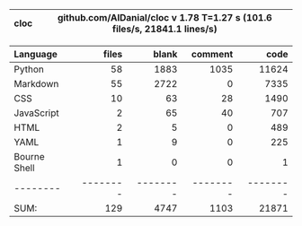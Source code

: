 cloc|github.com/AlDanial/cloc v 1.78  T=1.27 s (101.6 files/s, 21841.1 lines/s)
--- | ---

Language|files|blank|comment|code
:-------|-------:|-------:|-------:|-------:
Python|58|1883|1035|11624
Markdown|55|2722|0|7335
CSS|10|63|28|1490
JavaScript|2|65|40|707
HTML|2|5|0|489
YAML|1|9|0|225
Bourne Shell|1|0|0|1
--------|--------|--------|--------|--------
SUM:|129|4747|1103|21871
